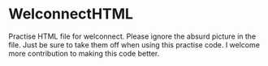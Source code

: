 # WelconnectHTML
Practise HTML file for welconnect.
Please ignore the absurd picture in the file.
Just be sure to take them off when using this practise code.
I welcome more contribution to making this code better.
